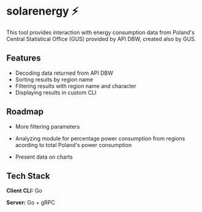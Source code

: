 # solarenergy ⚡

This tool provides interaction with energy consumption data from Poland's Central Statistical Office (GUS) provided by API DBW, created also by GUS.

## Features

-   Decoding data returned from API DBW
-   Sorting results by region name
-   Filtering results with region name and character
-   Displaying results in custom CLI

## Roadmap

-   More filtering parameters

-   Analyzing module for percentage power consumption from regions acording to total Poland's power consumption

-   Present data on charts

## Tech Stack

**Client CLI:** Go

**Server:** Go + gRPC
